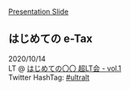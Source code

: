 [Presentation Slide](https://gitpitch.com/sogaoh/myslide?p=20201014-ultralt-LT)

## はじめての e-Tax

2020/10/14  
LT @ [はじめての〇〇 超LT会 - vol.1](https://rakus.connpass.com/event/188470/)  
Twitter HashTag: [#ultralt](https://twitter.com/search?f=tweets&vertical=default&q=%23ultralt)  

